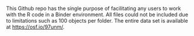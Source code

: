 This Github repo has the single purpose of facilitating any users to work with the R code in a Binder environment. All files could not be included due to limitations such as 100 objects per folder. The entire data set is available at https://osf.io/97unm/.
